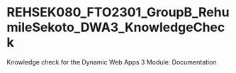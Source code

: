 # REHSEK080_FTO2301_GroupB_RehumileSekoto_DWA3_KnowledgeCheck

Knowledge check for the Dynamic Web Apps 3 Module: Documentation